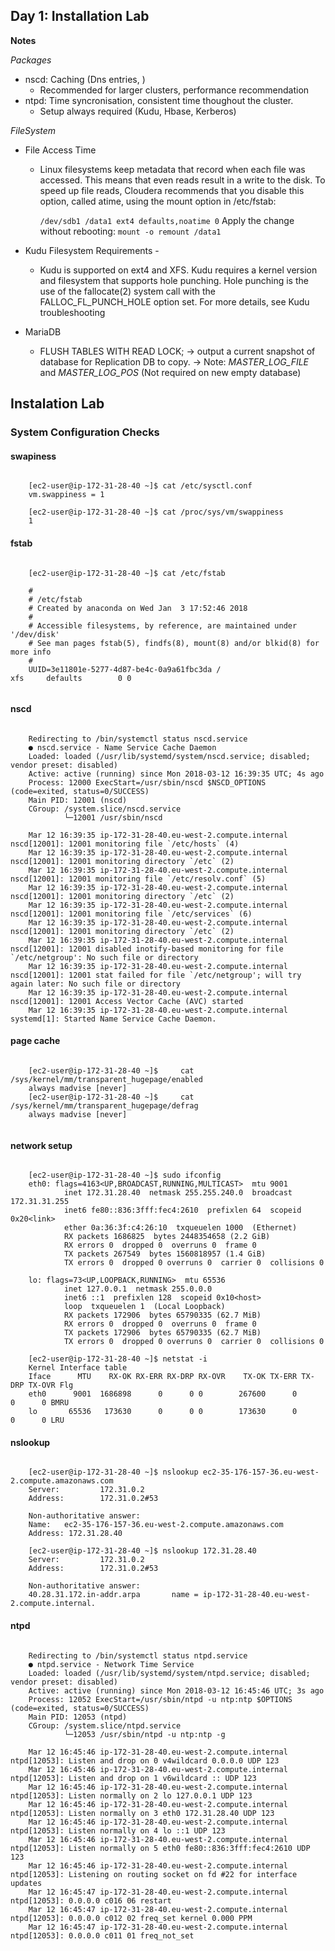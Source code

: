 ## Day 1: Installation Lab

**Notes**

*Packages*
- nscd: Caching (Dns entries, ) 
    - Recommended for larger clusters, performance recommendation
- ntpd: Time syncronisation, consistent time thoughout the cluster.
    - Setup always required (Kudu, Hbase, Kerberos)

*FileSystem*
- File Access Time
    - Linux filesystems keep metadata that record when each file was accessed. This means that even reads result in a write to the disk. To speed up file reads, Cloudera recommends that you disable this option, called atime, using the mount option in /etc/fstab:

        `/dev/sdb1 /data1 ext4 defaults,noatime 0` Apply the change without rebooting: `mount -o remount /data1`

-  Kudu Filesystem Requirements - 
    - Kudu is supported on ext4 and XFS. Kudu requires a kernel version and filesystem that supports hole punching. Hole punching is the use of the fallocate(2) system call with the FALLOC_FL_PUNCH_HOLE option set. For more details, see Kudu troubleshooting

- MariaDB
    - FLUSH TABLES WITH READ LOCK; -> output a current snapshot of database for Replication DB to copy. -> Note: *MASTER_LOG_FILE* and *MASTER_LOG_POS* (Not required on new empty database)

## Instalation Lab

###  System Configuration Checks
#### swapiness
```

    [ec2-user@ip-172-31-28-40 ~]$ cat /etc/sysctl.conf
    vm.swappiness = 1

    [ec2-user@ip-172-31-28-40 ~]$ cat /proc/sys/vm/swappiness
    1

```

#### fstab

```

    [ec2-user@ip-172-31-28-40 ~]$ cat /etc/fstab

    #
    # /etc/fstab
    # Created by anaconda on Wed Jan  3 17:52:46 2018
    #
    # Accessible filesystems, by reference, are maintained under '/dev/disk'
    # See man pages fstab(5), findfs(8), mount(8) and/or blkid(8) for more info
    #
    UUID=3e11801e-5277-4d87-be4c-0a9a61fbc3da /                       xfs     defaults        0 0


```

#### nscd
```

    Redirecting to /bin/systemctl status nscd.service
    ● nscd.service - Name Service Cache Daemon
    Loaded: loaded (/usr/lib/systemd/system/nscd.service; disabled; vendor preset: disabled)
    Active: active (running) since Mon 2018-03-12 16:39:35 UTC; 4s ago
    Process: 12000 ExecStart=/usr/sbin/nscd $NSCD_OPTIONS (code=exited, status=0/SUCCESS)
    Main PID: 12001 (nscd)
    CGroup: /system.slice/nscd.service
            └─12001 /usr/sbin/nscd

    Mar 12 16:39:35 ip-172-31-28-40.eu-west-2.compute.internal nscd[12001]: 12001 monitoring file `/etc/hosts` (4)
    Mar 12 16:39:35 ip-172-31-28-40.eu-west-2.compute.internal nscd[12001]: 12001 monitoring directory `/etc` (2)
    Mar 12 16:39:35 ip-172-31-28-40.eu-west-2.compute.internal nscd[12001]: 12001 monitoring file `/etc/resolv.conf` (5)
    Mar 12 16:39:35 ip-172-31-28-40.eu-west-2.compute.internal nscd[12001]: 12001 monitoring directory `/etc` (2)
    Mar 12 16:39:35 ip-172-31-28-40.eu-west-2.compute.internal nscd[12001]: 12001 monitoring file `/etc/services` (6)
    Mar 12 16:39:35 ip-172-31-28-40.eu-west-2.compute.internal nscd[12001]: 12001 monitoring directory `/etc` (2)
    Mar 12 16:39:35 ip-172-31-28-40.eu-west-2.compute.internal nscd[12001]: 12001 disabled inotify-based monitoring for file `/etc/netgroup': No such file or directory
    Mar 12 16:39:35 ip-172-31-28-40.eu-west-2.compute.internal nscd[12001]: 12001 stat failed for file `/etc/netgroup'; will try again later: No such file or directory
    Mar 12 16:39:35 ip-172-31-28-40.eu-west-2.compute.internal nscd[12001]: 12001 Access Vector Cache (AVC) started
    Mar 12 16:39:35 ip-172-31-28-40.eu-west-2.compute.internal systemd[1]: Started Name Service Cache Daemon.

```

#### page cache

```

    [ec2-user@ip-172-31-28-40 ~]$     cat /sys/kernel/mm/transparent_hugepage/enabled
    always madvise [never]
    [ec2-user@ip-172-31-28-40 ~]$     cat /sys/kernel/mm/transparent_hugepage/defrag
    always madvise [never]


```

#### network setup

```

    [ec2-user@ip-172-31-28-40 ~]$ sudo ifconfig
    eth0: flags=4163<UP,BROADCAST,RUNNING,MULTICAST>  mtu 9001
            inet 172.31.28.40  netmask 255.255.240.0  broadcast 172.31.31.255
            inet6 fe80::836:3fff:fec4:2610  prefixlen 64  scopeid 0x20<link>
            ether 0a:36:3f:c4:26:10  txqueuelen 1000  (Ethernet)
            RX packets 1686825  bytes 2448354658 (2.2 GiB)
            RX errors 0  dropped 0  overruns 0  frame 0
            TX packets 267549  bytes 1560818957 (1.4 GiB)
            TX errors 0  dropped 0 overruns 0  carrier 0  collisions 0

    lo: flags=73<UP,LOOPBACK,RUNNING>  mtu 65536
            inet 127.0.0.1  netmask 255.0.0.0
            inet6 ::1  prefixlen 128  scopeid 0x10<host>
            loop  txqueuelen 1  (Local Loopback)
            RX packets 172906  bytes 65790335 (62.7 MiB)
            RX errors 0  dropped 0  overruns 0  frame 0
            TX packets 172906  bytes 65790335 (62.7 MiB)
            TX errors 0  dropped 0 overruns 0  carrier 0  collisions 0

    [ec2-user@ip-172-31-28-40 ~]$ netstat -i
    Kernel Interface table
    Iface      MTU    RX-OK RX-ERR RX-DRP RX-OVR    TX-OK TX-ERR TX-DRP TX-OVR Flg
    eth0      9001  1686898      0      0 0        267600      0      0      0 BMRU
    lo       65536   173630      0      0 0        173630      0      0      0 LRU

```

#### nslookup

```

    [ec2-user@ip-172-31-28-40 ~]$ nslookup ec2-35-176-157-36.eu-west-2.compute.amazonaws.com
    Server:         172.31.0.2
    Address:        172.31.0.2#53

    Non-authoritative answer:
    Name:   ec2-35-176-157-36.eu-west-2.compute.amazonaws.com
    Address: 172.31.28.40

    [ec2-user@ip-172-31-28-40 ~]$ nslookup 172.31.28.40
    Server:         172.31.0.2
    Address:        172.31.0.2#53

    Non-authoritative answer:
    40.28.31.172.in-addr.arpa       name = ip-172-31-28-40.eu-west-2.compute.internal.

```

#### ntpd

```

    Redirecting to /bin/systemctl status ntpd.service
    ● ntpd.service - Network Time Service
    Loaded: loaded (/usr/lib/systemd/system/ntpd.service; disabled; vendor preset: disabled)
    Active: active (running) since Mon 2018-03-12 16:45:46 UTC; 3s ago
    Process: 12052 ExecStart=/usr/sbin/ntpd -u ntp:ntp $OPTIONS (code=exited, status=0/SUCCESS)
    Main PID: 12053 (ntpd)
    CGroup: /system.slice/ntpd.service
            └─12053 /usr/sbin/ntpd -u ntp:ntp -g

    Mar 12 16:45:46 ip-172-31-28-40.eu-west-2.compute.internal ntpd[12053]: Listen and drop on 0 v4wildcard 0.0.0.0 UDP 123
    Mar 12 16:45:46 ip-172-31-28-40.eu-west-2.compute.internal ntpd[12053]: Listen and drop on 1 v6wildcard :: UDP 123
    Mar 12 16:45:46 ip-172-31-28-40.eu-west-2.compute.internal ntpd[12053]: Listen normally on 2 lo 127.0.0.1 UDP 123
    Mar 12 16:45:46 ip-172-31-28-40.eu-west-2.compute.internal ntpd[12053]: Listen normally on 3 eth0 172.31.28.40 UDP 123
    Mar 12 16:45:46 ip-172-31-28-40.eu-west-2.compute.internal ntpd[12053]: Listen normally on 4 lo ::1 UDP 123
    Mar 12 16:45:46 ip-172-31-28-40.eu-west-2.compute.internal ntpd[12053]: Listen normally on 5 eth0 fe80::836:3fff:fec4:2610 UDP 123
    Mar 12 16:45:46 ip-172-31-28-40.eu-west-2.compute.internal ntpd[12053]: Listening on routing socket on fd #22 for interface updates
    Mar 12 16:45:47 ip-172-31-28-40.eu-west-2.compute.internal ntpd[12053]: 0.0.0.0 c016 06 restart
    Mar 12 16:45:47 ip-172-31-28-40.eu-west-2.compute.internal ntpd[12053]: 0.0.0.0 c012 02 freq_set kernel 0.000 PPM
    Mar 12 16:45:47 ip-172-31-28-40.eu-west-2.compute.internal ntpd[12053]: 0.0.0.0 c011 01 freq_not_set

```

